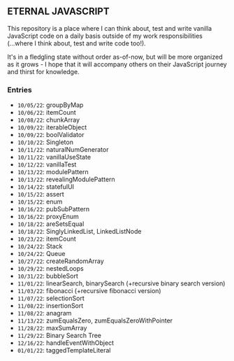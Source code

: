 ## ETERNAL JAVASCRIPT

This repository is a place where I can think about, test and write vanilla JavaScript code on a daily basis outside of my work responsibilities 
(...where I think about, test and write code too!). 

It's in a fledgling state without order as-of-now, but will be more organized as it grows - I hope that it will accompany others on their JavaScript 
journey and thirst for knowledge.

### Entries

* `10/05/22`: groupByMap
* `10/06/22`: itemCount
* `10/08/22`: chunkArray
* `10/09/22`: iterableObject
* `10/09/22`: boolValidator
* `10/10/22`: Singleton
* `10/11/22`: naturalNumGenerator
* `10/11/22`: vanillaUseState
* `10/12/22`: vanillaTest
* `10/13/22`: modulePattern
* `10/13/22`: revealingModulePattern
* `10/14/22`: statefulUI
* `10/15/22`: assert
* `10/15/22`: enum
* `10/16/22`: pubSubPattern
* `10/16/22`: proxyEnum
* `10/18/22`: areSetsEqual
* `10/18/22`: SinglyLinkedList, LinkedListNode
* `10/23/22`: itemCount
* `10/24/22`: Stack
* `10/24/22`: Queue
* `10/27/22`: createRandomArray
* `10/29/22`: nestedLoops
* `10/31/22`: bubbleSort
* `11/01/22`: linearSearch, binarySearch (+recursive binary search version)
* `11/03/22`: fibonacci (+recursive fibonacci version)
* `11/07/22`: selectionSort
* `11/08/22`: insertionSort
* `11/08/22`: anagram
* `11/13/22`: zumEqualsZero, zumEqualsZeroWithPointer
* `11/28/22`: maxSumArray
* `11/29/22`: Binary Search Tree
* `12/16/22`: handleEventWithObject
* `01/01/22`: taggedTemplateLiteral
